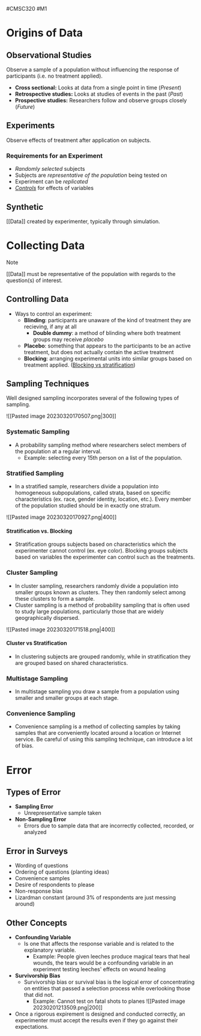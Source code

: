 #CMSC320  #M1 

# Origins of Data
## Observational Studies
Observe a sample of a population without influencing the response of participants (i.e. no treatment applied).
- **Cross sectional:** Looks at data from a single point in time (*Present*)
- **Retrospective studies:** Looks at studies of events in the past (*Past*)
- **Prospective studies:** Researchers follow and observe groups closely (*Future*)

## Experiments
Observe effects of  treatment after application on subjects.

### Requirements for an Experiment
- *Randomly selected* subjects 
- Subjects are *representative of the population* being tested on
- Experiment can be *replicated* 
- *[Controls](#an)* for effects of variables 

## Synthetic
[[Data]] created by experimenter, typically through simulation.

# Collecting Data
> [!Note]
[[Data]] must be representative of the population with regards to the question(s) of interest.

## Controlling Data <a id="an"></a>
-   Ways to control an experiment:
	- **Blinding**: participants are unaware of the kind of treatment they are recieving, if any at all
		- **Double dummy**: a method of blinding where both treatment groups may receive *placebo*
	- **Placebo**: something that appears to the participants to be an active treatment, but does not actually contain the active treatment
	- **Blocking**: arranging experimental units into similar groups based on treatment applied. ([Blocking vs stratification](#ant))

## Sampling Techniques
Well designed sampling incorporates several of the following types of sampling.

![[Pasted image 20230320170507.png|300]]

### Systematic Sampling
- A probability sampling method where researchers select members of the population at a regular interval.
	- Example: selecting every 15th person on a list of the population. 

### Stratified Sampling
- In a stratified sample, researchers divide a population into homogeneous subpopulations, called strata, based on specific characteristics (ex. race, gender identity, location, etc.). Every member of the population studied should be in exactly one stratum. 

![[Pasted image 20230320170927.png|400]]

#### Stratification vs. Blocking <a id="ant"></a>
- Stratification groups subjects based on characteristics which the experimenter cannot control (ex. eye color). Blocking groups subjects based on variables the experimenter can control such as the treatments.

### Cluster Sampling
- In cluster sampling, researchers randomly divide a population into smaller groups known as clusters. They then randomly select among these clusters to form a sample. 
- Cluster sampling is a method of probability sampling that is often used to study large populations, particularly those that are widely geographically dispersed.

![[Pasted image 20230320171518.png|400]]

#### Cluster vs Stratification
- In clustering subjects are grouped randomly, while in stratification they are grouped based on shared characteristics. 

### Multistage Sampling
- In multistage sampling you draw a sample from a population using smaller and smaller groups at each stage.

### Convenience Sampling
- Convenience sampling is a method of collecting samples by taking samples that are conveniently located around a location or Internet service. Be careful of using this sampling technique, can introduce a lot of bias.

# Error
## Types of Error
- **Sampling Error**
	- Unrepresentative sample taken
- **Non-Sampling Error**
	- Errors due to sample data that are incorrectly collected, recorded, or analyzed

## Error in Surveys
- Wording of questions
- Ordering of questions (planting ideas) 
- Convenience samples
- Desire of respondents to please
- Non-response bias
- Lizardman constant (around 3% of respondents are just messing around) 

## Other Concepts
-  **Confounding Variable**
	- Is one that affects the response variable and is related to the explanatory variable. 
		- Example: People given leeches produce magical tears that heal wounds, the tears would be a confounding variable in an experiment testing leeches' effects on wound healing
- **Survivorship Bias**
	- Survivorship bias or survival bias is the logical error of concentrating on entities that passed a selection process while overlooking those that did not. 
		- Example: Cannot test on fatal shots to planes
		 ![[Pasted image 20230201213509.png|200]]
- Once a rigorous expirement is designed and conducted correctly, an experimenter must accept the results even if they go against their expectations. 



